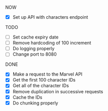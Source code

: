 NOW
- [x] Set up API with characters endpoint

TODO
- [ ] Set cache expiry date
- [ ] Remove hardcoding of 100 increment
- [ ] Do logging properly
- [ ] Change port to 8080

DONE
- [x] Make a request to the Marvel API
- [x] Get the first 100 character IDs
- [x] Get all of the character IDs
- [x] Remove duplication in successive requests
- [x] Cache the IDs
- [x] Do chunking properly
